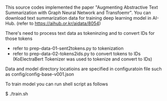 This source codes implemented the paper "Augmenting Abstractive Text Summarization with Graph Neural Network and Transfoemr".
You can download text summarization data for training deep learning model in AI-Hub. (refer to https://aihub.or.kr/aidata/8054)

There's need to process text data as tokeninzing and to convert IDs for those tokens
 - refer to prep-data-01-sent2tokens.py to tokenization
 - refer to prep-data-02-tokens2ids.py to convert tokens to IDs
 (KoElectraBert Tokenizer was used to tokenize and convert to IDs)

Data and model directory locatioins are specified in configuratoin file such as config/config-base-v001.json

To train model you can run shell script as follows

  $ ./train.sh
